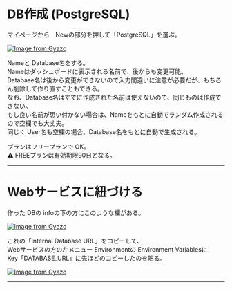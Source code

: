 # DB作成 (PostgreSQL)
マイページから　Newの部分を押して「PostgreSQL」を選ぶ。

[![Image from Gyazo](https://i.gyazo.com/68784126bda451e40ea105f32bfa5a16.png)](https://gyazo.com/68784126bda451e40ea105f32bfa5a16)

Nameと Database名をする。  
Nameはダッシュボードに表示される名前で、後からも変更可能。    
Database名は後から変更ができないので入力間違いに注意が必要だが、もちろん削除して作り直すこともできる。    
なお、Database名はすでに作成された名前は使えないので、同じものは作成できない。    
もし良い名前が思い付かない場合は、Nameをもとに自動でランダム作成されるので空欄でも大丈夫。  
同じく User名も空欄の場合、Database名をもとに自動で生成される。  

プランはフリープランで OK。  
⚠️ FREEプランは有効期限90日となる。
***

# Webサービスに紐づける
作った DBの infoの下の方にこのような欄がある。

[![Image from Gyazo](https://i.gyazo.com/f9dd0acf5edb186476d16969a46373ab.png)](https://gyazo.com/f9dd0acf5edb186476d16969a46373ab)

これの「Internal Database URL」をコピーして、  
Webサービスの方の左メニュー Environmentの Environment Variablesに   
Key「DATABASE_URL」に先ほどのコピーしたのを貼る。

[![Image from Gyazo](https://i.gyazo.com/894e4cf2f8131e6427b1d8bb2f220ced.png)](https://gyazo.com/894e4cf2f8131e6427b1d8bb2f220ced)
***

